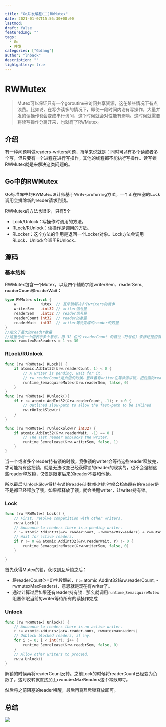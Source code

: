 ```yaml
---

title: "Go并发编程(二)RWMutex"
date: 2021-01-07T15:56:30+08:00
lastmod: 
draft: false
featuredImg: ""
tags: 
  - Go
  - 并发
categories: ["Golang"]
author: "lnback"
description: ""
lightgallery: true
---
```


# RWMutex
> Mutex可以保证只有一个goroutine来访问共享资源，这在某些情况下有点浪费。比如说，在写少读多的情况下，即使一段时间内没有写操作，大量并发的读操作也会变成串行访问，这个时候就会对性能有影响。这时候就需要将读写操作分离开来，也就有了RWMutex。

## 介绍
有一种问题叫做readers-writers问题，简单来说就是：同时可以有多个读或者多个写，但只要有一个进程在进行写操作，其他的线程都不能执行写操作。读写锁RWMutex就是来解决这类问题的。

## Go中的RWMutex

Go标准库中的RWMutex设计师基于Write-preferring方法。一个正在阻塞的Lock调用会排除新的reader请求到锁。

RWMutex的方法也很少，只有5个
- Lock/Unlock：写操作时调用的方法。
- RLock/RUnlock：读操作是调用的方法。
- RLocker：这个方法的作用是返回一个Locker对象。Lock方法会调用RLock，Unlock会调用RUnlock。

## 源码
### 基本结构
RWMutex包含一个Mutex，以及四个辅助字段writerSem、readerSem、readerCount和readerWait：
```go
type RWMutex struct {
	w           Mutex  // 互斥锁解决多个writers的竞争
	writerSem   uint32 // writer信号量
	readerSem   uint32 // reader信号量
	readerCount int32  // reader的数量
	readerWait  int32  // writer等待完成的reader的数量
}
//定义了最大的reader数量
//这里也是一个值表示多个意思。用 32 位的 readerCount 的首位（符号位）来标记是否有 writer 等待。而且设置 rwmutexMaxReaders = 1 << 30，保留了左边第 2 位，防止 +-1 操作溢出。
const rwmutexMaxReaders = 1 << 30 
```
### RLock/RUnlock
```go
func (rw *RWMutex) RLock() {
	if atomic.AddInt32(&rw.readerCount, 1) < 0 {
        // A writer is pending, wait for it.
        // rw.readerCount是负值的时候，意味着有writer在等待请求锁，把后面的reader都阻塞休眠
		runtime_SemacquireMutex(&rw.readerSem, false, 0)
	}
}
func (rw *RWMutex) RUnlock(){
	if r := atomic.AddInt32(&rw.readerCount, -1); r < 0 {
		// Outlined slow-path to allow the fast-path to be inlined
		rw.rUnlockSlow(r)
	}
}

func (rw *RWMutex) rUnlockSlow(r int32) {
	if atomic.AddInt32(&rw.readerWait, -1) == 0 {
		// The last reader unblocks the writer.
		runtime_Semrelease(&rw.writerSem, false, 1)
	}
}
```
当一个或者多个reader持有锁的时候，竞争锁的writer会等待这些reader释放完，才可能持有这把锁。就是无法改变已经获得锁的reader的现实的，也不会强制这些reader释放锁，仅仅是限定后来的reader不要和他抢。

所以最后rUnlockSlow将持有锁的reader计数减少1的时候会检查既有的reader是不是都已经释放了锁，如果都释放了锁，就会唤醒writer，让writer持有锁。
### Lock
```go
func (rw *RWMutex) Lock() {
	// First, resolve competition with other writers.
	rw.w.Lock()
	// Announce to readers there is a pending writer.
	r := atomic.AddInt32(&rw.readerCount, -rwmutexMaxReaders) + rwmutexMaxReaders
	// Wait for active readers.
	if r != 0 && atomic.AddInt32(&rw.readerWait, r) != 0 {
		runtime_SemacquireMutex(&rw.writerSem, false, 0)
	}

}
```
首先获得Mutex的锁，获取到互斥锁之后：
- 将readerCount(>=0)字段翻转，r := atomic.AddInt32(&rw.readerCount, -rwmutexMaxReaders)，意思就是现在有writer了。
- 通过计算过后如果还有reader持有锁，那么就调用`runtime_SemacquireMutex`阻塞休眠当前的writer等待所有的读操作完成
### Unlock
```go
func (rw *RWMutex) Unlock() {
	// Announce to readers there is no active writer.
	r := atomic.AddInt32(&rw.readerCount, rwmutexMaxReaders)
	// Unblock blocked readers, if any.
	for i := 0; i < int(r); i++ {
		runtime_Semrelease(&rw.readerSem, false, 0)
	}
	// Allow other writers to proceed.
	rw.w.Unlock()
}
```
解锁的时候再将readerCount反转。之前Lock的时候将readerCount已经变为负数了。这时反转就直接加上rwmutexMaxReaders这个常数即可。

然后将之前阻塞的reader唤醒，最后再将互斥锁释放即可。

## 总结
![](https://cdn.jsdelivr.net/gh/lnback/imgbed/img/695b9aa6027b5d3a61e92cbcbba10042.jpg)